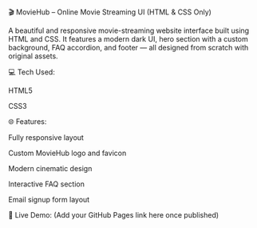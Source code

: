 🎬 MovieHub – Online Movie Streaming UI (HTML & CSS Only)

A beautiful and responsive movie-streaming website interface built using HTML and CSS.
It features a modern dark UI, hero section with a custom background, FAQ accordion, and footer — all designed from scratch with original assets.

💻 Tech Used:

HTML5

CSS3

🌐 Features:

Fully responsive layout

Custom MovieHub logo and favicon

Modern cinematic design

Interactive FAQ section

Email signup form layout

🚀 Live Demo: (Add your GitHub Pages link here once published)
